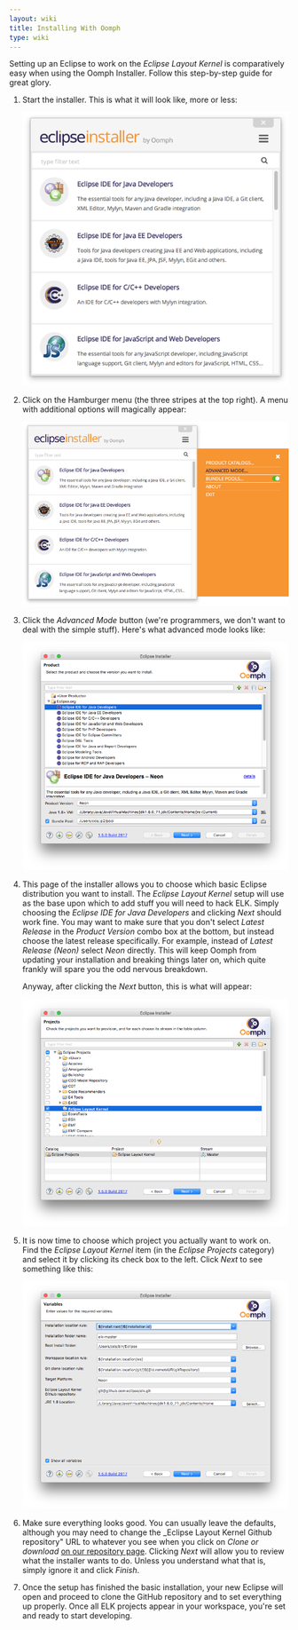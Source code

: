 ```yaml
---
layout: wiki
title: Installing With Oomph
type: wiki
---
```

Setting up an Eclipse to work on the _Eclipse Layout Kernel_ is comparatively easy when using the Oomph Installer. Follow this step-by-step guide for great glory.

1. Start the installer. This is what it will look like, more or less:
   
   ![Oomph Installation, Step 1](graphics/oomph-install_step1.png)

1. Click on the Hamburger menu (the three stripes at the top right). A menu with additional options will magically appear:

   ![Oomph Installation, Step 2](graphics/oomph-install_step2.png)

1. Click the _Advanced Mode_ button (we're programmers, we don't want to deal with the simple stuff). Here's what advanced mode looks like:

   ![Oomph Installation, Step 3](graphics/oomph-install_step3.png)

1. This page of the installer allows you to choose which basic Eclipse distribution you want to install. The _Eclipse Layout Kernel_ setup will use as the base upon which to add stuff you will need to hack ELK. Simply choosing the _Eclipse IDE for Java Developers_ and clicking _Next_ should work fine. You may want to make sure that you don't select _Latest Release_ in the _Product Version_ combo box at the bottom, but instead choose the latest release specifically. For example, instead of _Latest Release (Neon)_ select _Neon_ directly. This will keep Oomph from updating your installation and breaking things later on, which quite frankly will spare you the odd nervous breakdown.

   Anyway, after clicking the _Next_ button, this is what will appear:

   ![Oomph Installation, Step 4](graphics/oomph-install_step4.png)

1. It is now time to choose which project you actually want to work on. Find the _Eclipse Layout Kernel_ item (in the _Eclipse Projects_ category) and select it by clicking its check box to the left. Click _Next_ to see something like this:

   ![Oomph Installation, Step 5](graphics/oomph-install_step5.png)

1. Make sure everything looks good. You can usually leave the defaults, although you may need to change the _Eclipse Layout Kernel Github repository" URL to whatever you see when you click on _Clone or download_ [on our repository page](https://github.com/eclipse/elk). Clicking _Next_ will allow you to review what the installer wants to do. Unless you understand what that is, simply ignore it and click _Finish_.

1. Once the setup has finished the basic installation, your new Eclipse will open and proceed to clone the GitHub repository and to set everything up properly. Once all ELK projects appear in your workspace, you're set and ready to start developing.
